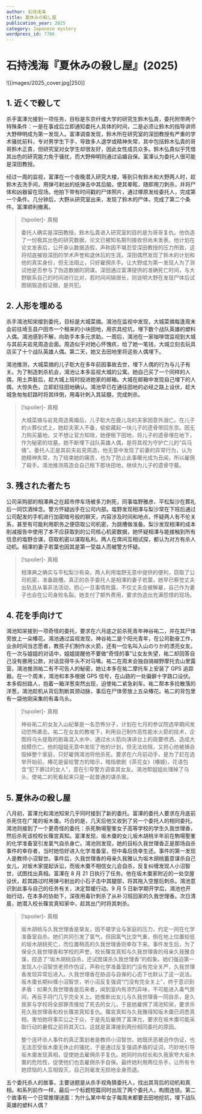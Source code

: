 ```yaml
---
author: 石持浅海
title: 夏休みの殺し屋
publication_year: 2025
category: Japanese mystery
wordpress_id: 7786
---
```


# 石持浅海『夏休みの殺し屋』(2025)

![[images/2025_cover.jpg|250]]

## 1. 近くで殺して

杀手富澤允接到一项任务，目标是东京纤维大学的研究生鈴木弘貴，委托附带两个特殊条件：一是在事成后立即通知委托人具体的时间，二是必须让鈴木的指导讲师大野伸明成为第一发现人。富澤调查发现，鈴木所在研究室的深田教授有严重的学术骚扰前科，专对男学生下手，导致多人退学或精神失常，其中包括鈴木弘貴的哥哥鈴木正貴，但研究室对女学生却很友好，因此女性成员众多。鈴木弘貴似乎凭借其出色的研究能力免于骚扰，而大野伸明则通过谄媚自保。富澤认为委托人很可能是深田教授。

经过一周的监视，富澤在一个夜晚潜入研究大楼，等到只有鈴木和大野两人时，趁鈴木去洗手间，用弹弓射出的纸弹击中其后脑，使其晕眩，随即用刀刺杀，并将尸体和凶器留在现场。他拍下带有时间戳的尸体照片，通过塚原发给委托人，完成第一个条件。几分钟后，大野从研究室出来，发现了鈴木的尸体，完成了第二个条件。富澤顺利撤离。

> [!spoiler]- 真相
> 
> 委托人确实是深田教授。鈴木弘貴进入研究室的目的是为哥哥复仇。他伪造了一份极其出色的研究数据，论文已被知名期刊接收但尚未发表。他计划在论文发表后，公开承认数据造假，声称因不堪忍受深田教授的压力所致，这将彻底摧毁深田的学术声誉和退休后的生涯。深田偶然发现了鈴木的计划和他的真实身份，但无法阻止，只好雇佣杀手。让大野成为第一发现人为了测试他是否参与了伪造数据的阴谋。深田通过富澤提供的准确死亡时间，与大野联系自己的时间进行比对，若时间间隔很长，则说明大野在发现尸体后试图销毁造假证据，是共犯。

## 2. 人形を埋める

杀手鴻池知栄接到委托，目标是大城菜摘。鴻池在监视中发现，大城菜摘每逢周末会前往埼玉县户田市一个租来的小块田地，用农具挖坑，埋下数个战队英雄的塑料人偶。鴻池感到不解，向助手本多元求助。一周后，鴻池在一家咖啡馆监视到大城与其前夫岩見周造会面。周造似乎对她心怀愧疚，给了她一笔钱，大城立刻去玩具店买了十个战队英雄人偶。第二天，她又去田地里将这些人偶埋下。

鴻池推测，大城菜摘的儿子聡大在多年前因事故去世，埋下人偶的行为与儿子有关。为了制造刺杀机会，鴻池让本多监视大城的公寓。她自己买了一个同样的人偶，用土弄脏后，趁大城上班时投进她家的邮箱。大城在邮箱中发现自己埋下的人偶，大惊失色，立即赶往田地确认。鴻池早已在通往田地的必经之路上设伏，趁大城急匆匆赶路时将其绊倒，用毒针刺入其延髓，完成刺杀。

> [!spoiler]- 真相
> 
> 大城菜摘与岩見周造离婚后，儿子聡大在鹿儿岛的夫家因意外溺亡。在儿子的火葬仪式上，她趁夫家人不备，偷偷藏起一块儿子的遗骨带回东京。因无力购买墓地，又不想让官方知晓，她便租下田地，将儿子的遗骨埋在地下，作为秘密的坟墓。她不断埋下战队英雄人偶，是将其视为守护亡儿的“兵马俑”。委托人正是其前夫岩見周造，他无意中发现了前妻的异常行为，认为她精神失常，为了结束她的痛苦，也为了防止此事曝光成为丑闻，所以雇佣了殺手。鴻池推测周造会自己租下那块田地，继续为儿子的遗骨守墓。

## 3. 残された者たち

公司采购部的相澤典之在超市停车场被多刀刺死，同事塩野雅彦、平松梨沙在葬礼后一同饮酒悼念。警方怀疑凶手在公司内部。塩野发现相澤与梨沙常在下班后通过公司配发的手机进行加密暗号般的聊天，内容涉及时间和地点，怀疑两人有不伦关系，甚至有可能利用职务之便窃取公司机密，为跳槽做准备。梨沙发现相澤的成本削减报告中使用了本不应获取到的公司核心机密数据，她怀疑相澤与能接触到所有信息的塩野合谋，窃取机密以谋取私利。两人在席间互相试探，都认为对方有杀人动机。相澤的妻子若葉也因其是第一受益人而被警方怀疑。

> [!spoiler]- 真相
> 
> 相澤典之确实与平松梨沙有染，两人利用塩野无意中提供的便利，窃取了公司机密，准备跳槽。真正的杀手委托人是相澤的妻子若葉，她早已察觉丈夫出轨且从事非法活动，担心一旦事情败露，不仅丈夫会被解雇，自己作为妻子也会在公司身败名裂。她支付了额外费用，要求伪造出充满怨恨的现场。

## 4. 花を手向けて

鴻池知栄接到一项奇怪的委托，要求在六月底之前杀死青年神谷祐二，并在其尸体旁放上一朵椿花。鴻池通过监视发现，神谷祐二是个阳光青年，在公司勤奋工作，业余时间当志愿者，教孩子们制作水火箭，还有一位名叫入山のりか的漂亮女友。在一次与姐姐的对话中，姐姐提醒他不要做“奇怪的事”让女友失望，祐二却回答自己没有挪用公款，对话显得牛头不对马嘴。祐二在周末会独自骑越野摩托去山里露营。鴻池推测祐二有不可告人的秘密，她让本多在祐二摩托车上安装了 GPS 追踪器。在一个周末，鴻池和本多根据 GPS 信号，在山路的一处偏僻十字路口设伏。本多假扮路人，抱着一箱洋葱突然出现，迫使祐二紧急刹车。祐二帮本多捡散落的洋葱，鴻池趁机从背后割断其颈动脉，事后在尸体旁放上五朵椿花。祐二的背包里有一袋他刚采集的有毒乌头。

> [!spoiler]- 真相
> 
> 神谷祐二的女友入山紀華是一名恐怖分子，计划在七月的参议院选举期间发动恐怖袭击。祐二在女友的教唆下，利用自己制作高性能水火箭的技术，企图将乌头提取的剧毒混入水中，通过水火箭向演讲台上的政要喷洒，造成大规模伤亡。他的姐姐无意中发现了他的计划，但无法劝阻，又担心他被捕会毁掉整个家庭，只好雇佣鴻池将他杀死。要求在六月前动手，是为了赶在选举开始前。椿花是留给警方的暗示，暗指歌剧《茶花女》(椿姫)，花语包含“犯下罪过的女人”，意在引导警方调查其女友。鴻池帮姐姐处理掉了乌头，使祐二的死看起来只是一起普通的谋杀案。

## 5. 夏休みの殺し屋

八月初，富澤允和鴻池知栄几乎同时接到了新的委托。富澤的委托人要求在月底前杀死住在广尾的坂木棗。巧合的是，几天后他又收到了另一个委托人的相同委托。鴻池则接到了一个更奇怪的委托：杀死駒場聖峯女子高等学校的学生久我世理香，然后杀死该校校长篠宮真知。富澤发现，坂木棗的女儿坂木胡桃半年前在駒場聖峯的化学准备室引发氯气自杀身亡。鴻池则发现，她的目标久我世理香正是那场自杀事件的幸存者，当时她恰好进入化学准备室，但中毒后侥幸生还。事件的第一发现人是教师小沼智世。事件后，久我世理香的母亲久我雅认为坂木胡桃蓄意谋杀自己女儿，对坂木家提起诉讼，而坂木棗不相信女儿会自杀，反复纠缠发现人小沼智世，试图找出真相。富澤在 8 月 21 日执行了任务。他在坂木棗家附近的一处空屋设伏，趁其路过时用弹弓射出的小石子击中其腿部，将其拖入空屋后刺杀。鴻池意识到此事与自己的任务有关，决定暂缓行动。9 月 5 日新学期开学后，鴻池也开始行动，在本多的协助下，深夜用毒针刺杀了从补习班回家的久我世理香。次日清晨，她潜入校长篠宮真知家中，趁其出门时将其刺杀。

> [!spoiler]- 真相
> 
> 坂木胡桃与久我世理香是挚友，因不堪学业与家庭的压力，约定一同在化学准备室自杀。她们共同引发了氯气，但因氯气比空气重，倒在地上位置较低的坂木胡桃死亡，而位置稍高的久我世理香则幸存下来。事件发生后，为了保全久我世理香和学校的声誉，校长篠宮真知与久我世理香的母亲久我雅合谋，捏造了“坂木胡桃自杀，还试图谋杀久我世理香”的假象。她们强迫第一发现人小沼智世老师作伪证，声称化学准备室的门没有完全关严，久我世理香发现异常后进入。久我世理香在胁迫与自保的心态下也默认了这一说法。坂木棗长期纠缠小沼智世，听小沼反复强调“门没有完全关上”，终于意识到矛盾：如果久我世理香是后来者，闻到室内有浓烈异味，不可能进入毒气房间，再反手将门几乎完全关上。她推断出女儿与久我世理香一同自杀，是久我家与学校将全部罪责推给了死去的女儿，于是她雇佣了鴻池知栄，要求杀死久我世理香和校长篠宮真知复仇。篠宮真知与久我雅得知坂木棗已洞悉真相，害怕她将事实公之于众，于是先后雇佣了富澤允，要求在坂木棗可能采取行动的暑假之前将其灭口。这就是富澤接到两份相同委托的原因。
> 
> 整个连环杀人事件的真正策划者是教师小沼智世。她既厌恶被迫作伪证，也无法忍受坂木棗无休止的骚扰，于是通过反复强调矛盾的证词，巧妙地引导坂木棗发现真相，促使她去雇佣杀手复仇。她同时向校长和久我家夸大坂木棗的危险性，促使他们也去雇佣杀手自保。最终她利用两位杀手，让所有令她烦恼的人互相毁灭，自己则毫发无损地全身而退。

五个委托杀人的故事，主要谜题是从杀手视角猜委托人，找出其背后的动机和真相。和系列前作一样，最后一个标题短篇同时出现了两个委托人，构图连锁。第二个故事有一个日常推理谜面：为什么某中年女子每周末都要去田地挖坑，埋下战队英雄的塑料人偶？
